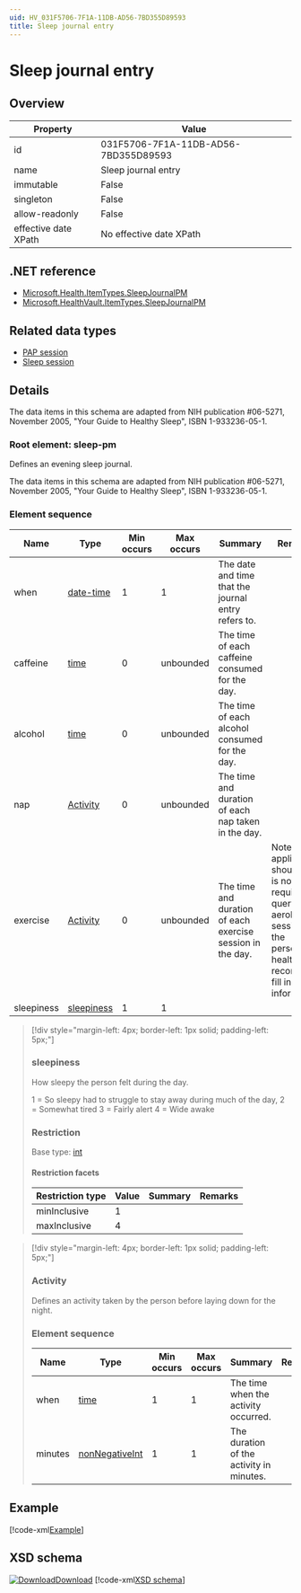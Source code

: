 ```yaml
---
uid: HV_031F5706-7F1A-11DB-AD56-7BD355D89593
title: Sleep journal entry
---
```


# Sleep journal entry

## Overview

Property|Value
---|---
id|031F5706-7F1A-11DB-AD56-7BD355D89593
name|Sleep journal entry
immutable|False
singleton|False
allow-readonly|False
effective date XPath|No effective date XPath

## .NET reference
- [Microsoft.Health.ItemTypes.SleepJournalPM](https://docs.microsoft.com/dotnet/api/microsoft.health.itemtypes.sleepjournalpm)
- [Microsoft.HealthVault.ItemTypes.SleepJournalPM](https://docs.microsoft.com/dotnet/api/microsoft.healthvault.itemtypes.sleepjournalpm)

## Related data types

- [PAP session](xref:HV_9085CAD9-E866-4564-8A91-7AD8685D204D)
- [Sleep session](xref:HV_11C52484-7F1A-11DB-AEAC-87D355D89593)

## Details
The data items in this schema are adapted from NIH publication #06-5271, November 2005, "Your Guide to Healthy Sleep", ISBN 1-933236-05-1.

<a name='sleep-pm'></a>

### Root element: sleep-pm

Defines an evening sleep journal.

The data items in this schema are adapted from NIH publication #06-5271, November 2005, "Your Guide to Healthy Sleep", ISBN 1-933236-05-1.

### Element sequence

Name|Type|Min occurs|Max occurs|Summary|Remarks
---|---|---|---|---|---
when|[date-time](xref:HV_File_dates#date-time)|1|1|The date and time that the journal entry refers to.|
caffeine|[time](xref:HV_File_dates#time)|0|unbounded|The time of each caffeine consumed for the day.|
alcohol|[time](xref:HV_File_dates#time)|0|unbounded|The time of each alcohol consumed for the day.|
nap|[Activity](#Activity)|0|unbounded|The time and duration of each nap taken in the day.|
exercise|[Activity](#Activity)|0|unbounded|The time and duration of each exercise session in the day.|Note, an application should (but is not required) to query the aerobic sessions in the person's health record to fill in this information.
sleepiness|[sleepiness](#sleepiness)|1|1||

>[!div style="margin-left: 4px; border-left: 1px solid; padding-left: 5px;"]
>
> <a name='sleepiness'></a>
>
> ### sleepiness
>
> How sleepy the person felt during the day.
>
> 1 = So sleepy had to struggle to stay away during much of the day, 2 = Somewhat tired 3 = Fairly alert 4 = Wide awake
>
> ### Restriction
>
> Base type: [int](xref:HV_1ed1cba6-9530-44a3-b7b5-e8219690ebcf#int)
>
> #### Restriction facets
>
> Restriction type|Value|Summary|Remarks
> ---|---|---|---
> minInclusive|1||
> maxInclusive|4||
>
>

>[!div style="margin-left: 4px; border-left: 1px solid; padding-left: 5px;"]
>
> <a name='Activity'></a>
>
> ### Activity
>
> Defines an activity taken by the person before laying down for the night.
>
> ### Element sequence
>
> Name|Type|Min occurs|Max occurs|Summary|Remarks
> ---|---|---|---|---|---
> when|[time](xref:HV_File_dates#time)|1|1|The time when the activity occurred.|
> minutes|[nonNegativeInt](xref:HV_3e730686-781f-4616-aa0d-817bba8eb141#nonNegativeInt)|1|1|The duration of the activity in minutes.|
>
>

## Example
[!code-xml[Example](../sample-xml/031F5706-7F1A-11DB-AD56-7BD355D89593.xml)]

## XSD schema
[![Download](/healthvault/images/download.png)Download](../xsd/sleepjournal-pm.xsd)
[!code-xml[XSD schema](../xsd/sleepjournal-pm.xsd)]
